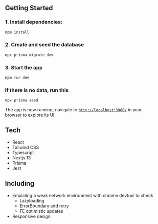 ## Getting Started

### 1. Install dependencies:

```bash
npm install
```

### 2. Create and seed the database

```bash
npx prisma migrate dev
```

### 3. Start the app

```bash
npm run dev
```

### if there is no data, run this
```bash
npx prisma seed
```

The app is now running, navigate to [`http://localhost:3000/`](http://localhost:3000/) in your browser to explore its UI.

## Tech

- React
- Tailwind CSS
- Typescript
- Nextjs 13
- Prisma
- Jest

## Including

- Emulating a weak network environment with chrome devtool to check
  - Lazyloading
  - ErrorBoundary and retry
  - FE optimistic updates
- Responsive design
